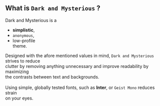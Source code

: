 ## What is `Dark and Mysterious` ?

Dark and Mysterious is a 
* **simplistic**,
* `anonymous`, 
* low-profile \
theme. 


Designed with the afore mentioned values in mind, `Dark and Mysterious` strives to reduce \
clutter by removing anything unnecessary and improve readability by maximizing \
the contrasts between text and backgrounds. \
\
Using simple, globally tested fonts, such as **Inter**, or `Geist Mono` reduces strain \
on your eyes. 

